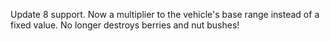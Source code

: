 Update 8 support. Now a multiplier to the vehicle's base range instead of a fixed value. No longer destroys berries and nut bushes!
